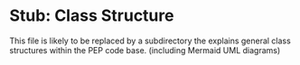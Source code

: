 # Stub: Class Structure

This file is likely to be replaced by a subdirectory the explains general class structures within the PEP code base. (including Mermaid UML diagrams)
